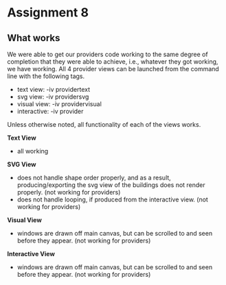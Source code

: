 # Assignment 8

## What works
We were able to get our providers code working to the same degree of completion
that they were able to achieve, i.e., whatever they got working, we have working.
All 4 provider views can be launched from the command line with the following
tags.
- text view: -iv providertext
- svg view: -iv providersvg
- visual view: -iv providervisual
- interactive: -iv provider

Unless otherwise noted, all functionality of each of the views works.

**Text View**
- all working

**SVG View**
- does not handle shape order properly, and as a result, producing/exporting the svg
view of the buildings does not render properly. (not working for providers)
- does not handle looping, if produced from the interactive view. (not working for providers)

**Visual View**
- windows are drawn off main canvas, but can be scrolled to and seen before they
appear. (not working for providers)

**Interactive View**
- windows are drawn off main canvas, but can be scrolled to and seen before they
appear. (not working for providers)


